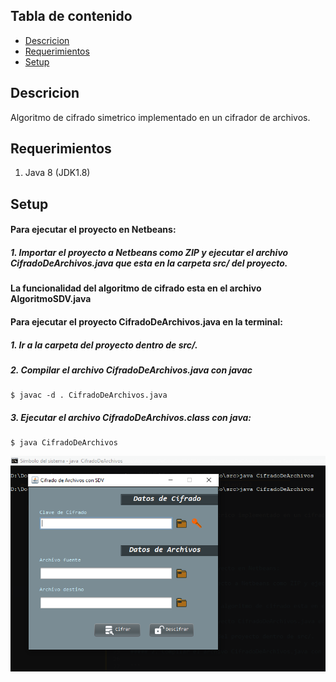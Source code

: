 ## Tabla de contenido

- [Descricion](#info)
- [Requerimientos](#requerimientos)
- [Setup](#setup)

## Descricion
Algoritmo de cifrado simetrico implementado en un cifrador de archivos.

## Requerimientos
1. Java 8 (JDK1.8)

## Setup

#### Para ejecutar el proyecto en Netbeans:

##### 1. Importar el proyecto a Netbeans como ZIP y ejecutar el archivo CifradoDeArchivos.java que esta en la carpeta src/ del proyecto.

#### La funcionalidad del algoritmo de cifrado esta en el archivo AlgoritmoSDV.java

#### Para ejecutar el proyecto CifradoDeArchivos.java en la terminal:

##### 1. Ir a la carpeta del proyecto dentro de src/.

##### 2. Compilar el archivo CifradoDeArchivos.java con javac

```
$ javac -d . CifradoDeArchivos.java
```

##### 3. Ejecutar el archivo CifradoDeArchivos.class con java:

```
$ java CifradoDeArchivos
```

![Image text](https://github.com/jfnua/algoritmo-de-cifrado/blob/main/imgreadme/vista-del-programa.png)
